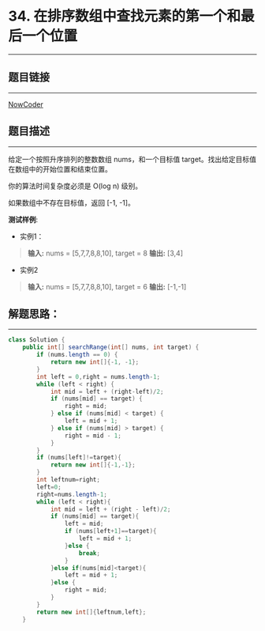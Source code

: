 
# 34. 在排序数组中查找元素的第一个和最后一个位置

---
## 题目链接
---
<a href="https://leetcode-cn.com/problems/find-first-and-last-position-of-element-in-sorted-array/">NowCoder</a>

## 题目描述
---



给定一个按照升序排列的整数数组 nums，和一个目标值 target。找出给定目标值在数组中的开始位置和结束位置。

你的算法时间复杂度必须是 O(log n) 级别。

如果数组中不存在目标值，返回 [-1, -1]。





**测试样例**:
* 实例1：
>**输入:**  nums = [5,7,7,8,8,10], target = 8
**输出:**  [3,4]
* 实例2
>**输入:** nums = [5,7,7,8,8,10], target = 6
**输出:** [-1,-1]



## 解题思路：
---

```java
class Solution {
    public int[] searchRange(int[] nums, int target) {
        if (nums.length == 0) {
            return new int[]{-1, -1};
        }
        int left = 0,right = nums.length-1;
        while (left < right) {
            int mid = left + (right-left)/2;
            if (nums[mid] == target) {
                right = mid;
            } else if (nums[mid] < target) {
                left = mid + 1;
            } else if (nums[mid] > target) {
                right = mid - 1;
            }
        }
        if (nums[left]!=target){
            return new int[]{-1,-1};
        }
        int leftnum=right;
        left=0;
        right=nums.length-1;
        while (left < right){
            int mid = left + (right - left)/2;
            if (nums[mid] == target){
                left = mid;
                if (nums[left+1]==target){
                    left = mid + 1;
                }else {
                    break;
                }
            }else if(nums[mid]<target){
                left = mid + 1;
            }else {
                right = mid;
            }
        }
        return new int[]{leftnum,left};
    }
```


